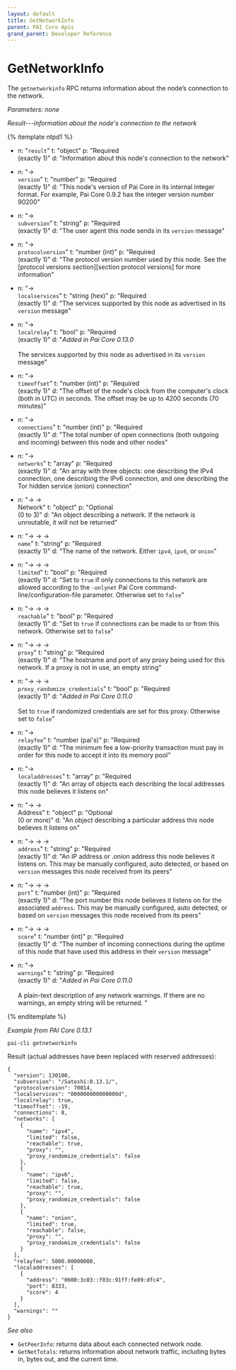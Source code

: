 ```yaml
---
layout: default
title: GetNetworkInfo
parent: PAI Core Apis
grand_parent: Developer Reference
---
```


GetNetworkInfo
========================

The `getnetworkinfo` RPC returns information about the node’s connection to the network.

*Parameters: none*

*Result---information about the node's connection to the network*

{% itemplate ntpd1 %}
- n: "`result`"
  t: "object"
  p: "Required<br>(exactly 1)"
  d: "Information about this node's connection to the network"

- n: "→<br>`version`"
  t: "number"
  p: "Required<br>(exactly 1)"
  d: "This node's version of Pai Core in its internal integer format.  For example, Pai Core 0.9.2 has the integer version number 90200"

- n: "→<br>`subversion`"
  t: "string"
  p: "Required<br>(exactly 1)"
  d: "The user agent this node sends in its `version` message"

- n: "→<br>`protocolversion`"
  t: "number (int)"
  p: "Required<br>(exactly 1)"
  d: "The protocol version number used by this node.  See the [protocol versions section][section protocol versions] for more information"
  
- n: "→<br>`localservices`"
  t: "string (hex)"
  p: "Required<br>(exactly 1)"
  d: "The services supported by this node as advertised in its `version` message"
  
- n: "→<br>`localrelay`"
  t: "bool"
  p: "Required<br>(exactly 1)"
  d: "*Added in Pai Core 0.13.0*<br><br>The services supported by this node as advertised in its `version` message"

- n: "→<br>`timeoffset`"
  t: "number (int)"
  p: "Required<br>(exactly 1)"
  d: "The offset of the node's clock from the computer's clock (both in UTC) in seconds.  The offset may be up to 4200 seconds (70 minutes)"

- n: "→<br>`connections`"
  t: "number (int)"
  p: "Required<br>(exactly 1)"
  d: "The total number of open connections (both outgoing and incoming) between this node and other nodes"

- n: "→<br>`networks`"
  t: "array"
  p: "Required<br>(exactly 1)"
  d: "An array with three objects: one describing the IPv4 connection, one describing the IPv6 connection, and one describing the Tor hidden service (onion) connection"

- n: "→ →<br>Network"
  t: "object"
  p: "Optional<br>(0 to 3)"
  d: "An object describing a network.  If the network is unroutable, it will not be returned"

- n: "→ → →<br>`name`"
  t: "string"
  p: "Required<br>(exactly 1)"
  d: "The name of the network.  Either `ipv4`, `ipv6`, or `onion`"

- n: "→ → →<br>`limited`"
  t: "bool"
  p: "Required<br>(exactly 1)"
  d: "Set to `true` if only connections to this network are allowed according to the `-onlynet` Pai Core command-line/configuration-file parameter.  Otherwise set to `false`"

- n: "→ → →<br>`reachable`"
  t: "bool"
  p: "Required<br>(exactly 1)"
  d: "Set to `true` if connections can be made to or from this network.  Otherwise set to `false`"

- n: "→ → →<br>`proxy`"
  t: "string"
  p: "Required<br>(exactly 1)"
  d: "The hostname and port of any proxy being used for this network.  If a proxy is not in use, an empty string"
  
- n: "→ → →<br>`proxy_randomize_credentials`"
  t: "bool"
  p: "Required<br>(exactly 1)"
  d: "*Added in Pai Core 0.11.0*<br><br>Set to `true` if randomized credentials are set for this proxy. Otherwise set to `false`"
  
- n: "→<br>`relayfee`"
  t: "number (pai's)"
  p: "Required<br>(exactly 1)"
  d: "The minimum fee a low-priority transaction must pay in order for this node to accept it into its memory pool"

- n: "→<br>`localaddresses`"
  t: "array"
  p: "Required<br>(exactly 1)"
  d: "An array of objects each describing the local addresses this node believes it listens on"

- n: "→ →<br>Address"
  t: "object"
  p: "Optional<br>(0 or more)"
  d: "An object describing a particular address this node believes it listens on"

- n: "→ → →<br>`address`"
  t: "string"
  p: "Required<br>(exactly 1)"
  d: "An IP address or .onion address this node believes it listens on.  This may be manually configured, auto detected, or based on `version` messages this node received from its peers"

- n: "→ → →<br>`port`"
  t: "number (int)"
  p: "Required<br>(exactly 1)"
  d: "The port number this node believes it listens on for the associated `address`.  This may be manually configured, auto detected, or based on `version` messages this node received from its peers"

- n: "→ → →<br>`score`"
  t: "number (int)"
  p: "Required<br>(exactly 1)"
  d: "The number of incoming connections during the uptime of this node that have used this address in their `version` message"
  
- n: "→<br>`warnings`"
  t: "string"
  p: "Required<br>(exactly 1)"
  d: "*Added in Pai Core 0.11.0*<br><br>A plain-text description of any network warnings. If there are no warnings, an empty string will be returned. "

{% enditemplate %}

*Example from PAI Core 0.13.1*

```
pai-cli getnetworkinfo
```

Result (actual addresses have been replaced with reserved addresses):

```
{
  "version": 130100,
  "subversion": "/Satoshi:0.13.1/",
  "protocolversion": 70014,
  "localservices": "000000000000000d",
  "localrelay": true,
  "timeoffset": -19,
  "connections": 8,
  "networks": [
    {
      "name": "ipv4",
      "limited": false,
      "reachable": true,
      "proxy": "",
      "proxy_randomize_credentials": false
    }, 
    {
      "name": "ipv6",
      "limited": false,
      "reachable": true,
      "proxy": "",
      "proxy_randomize_credentials": false
    }, 
    {
      "name": "onion",
      "limited": true,
      "reachable": false,
      "proxy": "",
      "proxy_randomize_credentials": false
    }
  ],
  "relayfee": 5000.00000000,
  "localaddresses": [
    {
      "address": "0600:3c03::f03c:91ff:fe89:dfc4",
      "port": 8333,
      "score": 4
    }
  ],
  "warnings": ""
}
```

*See also*

* `GetPeerInfo`: returns data about each connected network node.
* `GetNetTotals`: returns information about network traffic, including bytes in, bytes out, and the current time.

